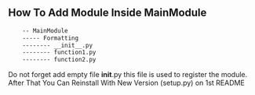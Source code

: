 ## How To Add Module Inside MainModule

```bash
    -- MainModule
    ----- Formatting
    -------- __init__.py
    -------- function1.py
    -------- function2.py
```

Do not forget add empty file **init**.py this file is used to register the module.
After That You Can Reinstall With New Version (setup.py) on 1st README
